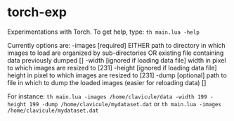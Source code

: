 # torch-exp

Experimentations with Torch. To get help, type:
`th main.lua -help`

Currently options are:
  -images [required] EITHER path to directory in which images to load are organized by sub-directories OR existing file containing data previously dumped []
  -width  [ignored if loading data file] width in pixel to which images are resized to [231]
  -height [ignored if loading data file] height in pixel to which images are resized to [231]
  -dump   [optional] path to file in which to dump the loaded images (easier for reloading data) []

For instance:
`th main.lua -images /home/clavicule/data -width 199 -height 199 -dump /home/clavicule/mydataset.dat`
or
`th main.lua -images /home/clavicule/mydataset.dat`
